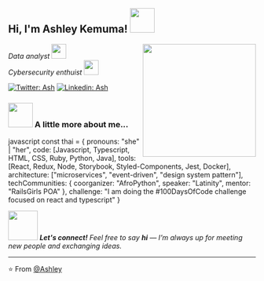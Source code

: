 <h2> Hi, I'm Ashley Kemuma! <img src="https://media.giphy.com/media/mGcNjsfWAjY5AEZNw6/giphy.gif" width="50"></h2>
<img align='right' src="https://media.giphy.com/media/ieyl9zmCjO4b4t6qoY/giphy.gif" width="230">
<p><em> Data analyst <a href=""></a><img src="https://media.giphy.com/media/fYSnHlufseco8Fh93Z/giphy.gif" width="30"></br> Cybersecurity enthuist <a href=""></a><img src="https://media.giphy.com/media/WUlplcMpOCEmTGBtBW/giphy.gif" width="30"> 
</em></p>

[![Twitter: Ash](https://img.shields.io/twitter/follow/Ashley-Kemuma?style=social)](https://twitter.com/)
[![Linkedin: Ash](https://img.shields.io/badge/-Ashleykemuma-blue?style=flat-square&logo=Linkedin&logoColor=white&link=https://www.linkedin.com/in/ashleykemuma-3544ba252/)](https://www.linkedin.com/in/dyness-kasaizi-3544ba252/)


### <img src="https://media.giphy.com/media/VgCDAzcKvsR6OM0uWg/giphy.gif" width="50"> A little more about me...  

javascript
const thai = {
  pronouns: "she" | "her",
  code: [Javascript, Typescript, HTML, CSS, Ruby, Python, Java],
  tools: [React, Redux, Node, Storybook, Styled-Components, Jest, Docker],
  architecture: ["microservices", "event-driven", "design system pattern"],
  techCommunities: {
                        coorganizer: "AfroPython",
                        speaker: "Latinity",
                        mentor: "RailsGirls POA"
                      },
 challenge: "I am doing the #100DaysOfCode challenge focused on react and typescript"
}


<img src="https://media.giphy.com/media/LnQjpWaON8nhr21vNW/giphy.gif" width="60"> <em><b>Let's connect!</b> Feel free to say <b>hi</b> — I’m always up for meeting new people and exchanging ideas.</em>



---

⭐️ From [@Ashley](https://github.com/Akemuma)
